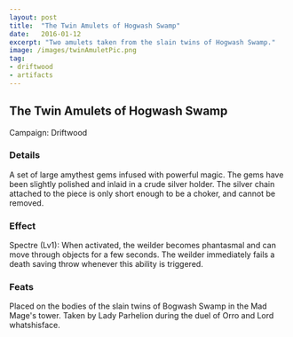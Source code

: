 ```yaml
---
layout: post
title:  "The Twin Amulets of Hogwash Swamp"
date:   2016-01-12
excerpt: "Two amulets taken from the slain twins of Hogwash Swamp."
image: /images/twinAmuletPic.png
tag:
- driftwood
- artifacts 
---
```


## The Twin Amulets of Hogwash Swamp
Campaign: Driftwood

### Details

A set of large amythest gems infused with powerful magic. The gems have been slightly polished and inlaid in a crude silver holder. The silver chain attached to the piece is only short enough to be a choker, and cannot be removed.


### Effect

Spectre (Lv1): When activated, the weilder becomes phantasmal and can move through objects for a few seconds. The weilder immediately fails a death saving throw whenever this ability is triggered.


### Feats
Placed on the bodies of the slain twins of Bogwash Swamp in the Mad Mage's tower. Taken by Lady Parhelion during the duel of Orro and Lord whatshisface.
